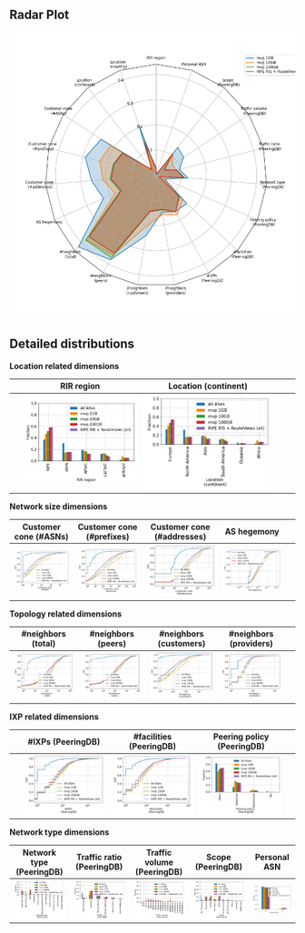 ## Radar Plot

![Radar plot - ris_rv_ris+rv_bgp_bias](./figures/MVP_lists/fig_radar_all_mvp_ris+rv.png?raw=true) 

## Detailed distributions

**Location related dimensions**

&nbsp;|RIR region|Location (continent)|&nbsp;| &nbsp;
:---:|:---:|:---:|:---:|:---:
&nbsp; |![](./figures/MVP_lists/Fig_Histogram_AS_rank_source_mvp_lists.png?raw=true)| ![](./figures/MVP_lists/Fig_Histogram_AS_rank_continent_mvp_lists.png?raw=true)|&nbsp;|&nbsp;


**Network size dimensions**

Customer cone (#ASNs) | Customer cone (#prefixes) | Customer cone (#addresses) | AS hegemony | &nbsp;
:---:|:---:|:---:|:---:|:---:
![](./figures/MVP_lists/Fig_CDF_AS_rank_numberAsns_mvp_lists.png?raw=true)|![](./figures/MVP_lists/Fig_CDF_AS_rank_numberPrefixes_mvp_lists.png?raw=true)|![](./figures/MVP_lists/Fig_CDF_AS_rank_numberAddresses_mvp_lists.png?raw=true)|![](./figures/MVP_lists/Fig_CDF_AS_hegemony_mvp_lists.png?raw=true)|&nbsp;


**Topology related dimensions**

#neighbors (total)|#neighbors (peers)|#neighbors (customers)|#neighbors (providers)|&nbsp;
:---:|:---:|:---:|:---:|:---:
![](./figures/MVP_lists/Fig_CDF_AS_rank_total_mvp_lists.png?raw=true)|![](./figures/MVP_lists/Fig_CDF_AS_rank_peer_mvp_lists.png?raw=true)|![](./figures/MVP_lists/Fig_CDF_AS_rank_customer_mvp_lists.png?raw=true)|![](./figures/MVP_lists/Fig_CDF_AS_rank_provider_mvp_lists.png?raw=true)|&nbsp;



**IXP related dimensions**

&nbsp;|#IXPs (PeeringDB)|#facilities (PeeringDB)|Peering policy (PeeringDB)|&nbsp;
:---:|:---:|:---:|:---:|:---:
&nbsp;|![](./figures/MVP_lists/Fig_CDF_peeringDB_ix_count_mvp_lists.png?raw=true)|![](./figures/MVP_lists/Fig_CDF_peeringDB_fac_count_mvp_lists.png?raw=true)|![](./figures/MVP_lists/Fig_Histogram_peeringDB_policy_general_mvp_lists.png?raw=true)|&nbsp;


**Network type dimensions**

Network type (PeeringDB)|Traffic ratio (PeeringDB)|Traffic volume (PeeringDB)|Scope (PeeringDB)|Personal ASN
:---:|:---:|:---:|:---:|:---:
![](./figures/MVP_lists/Fig_Histogram_peeringDB_info_type_mvp_lists.png?raw=true)|![](./figures/MVP_lists/Fig_Histogram_peeringDB_info_ratio_mvp_lists.png?raw=true)|![](./figures/MVP_lists/Fig_Histogram_peeringDB_info_traffic_mvp_lists.png?raw=true)|![](./figures/MVP_lists/Fig_Histogram_peeringDB_info_scope_mvp_lists.png?raw=true)|![](./figures/MVP_lists/Fig_Histogram_is_personal_AS_mvp_lists.png?raw=true)
